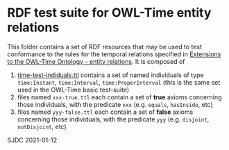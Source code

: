 # RDF test suite for OWL-Time entity relations 

This folder contains a set of RDF resources that may be used to test conformance to the rules for the temporal relations specified in [Extensions to the OWL-Time Ontology - entity relations](https://www.w3.org/TR/vocab-owl-time-rel/). 
It is composed of 

1. [time-test-indiduals.ttl](../../time/test-suite/time-test-indiduals.ttl) contains a set of named individuals of type `time:Instant`, `time:Interval`, `time:ProperInterval` (this is the same set used in the OWL-Time basic test-suite)
2. files named `xxx-true.ttl` each contain a set of **true** axioms concerning those individuals, with the predicate `xxx` (e.g. `equals`, `hasInside`, etc) 
3. files named `yyy-false.ttl` each contain a set of **false** axioms concerning those individuals, with the predicate `yyy` (e.g. `disjoint`, `notDisjoint`, etc) 

SJDC
2021-01-12
